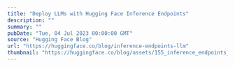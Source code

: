 ```yaml
---
title: "Deploy LLMs with Hugging Face Inference Endpoints"
description: ""
summary: ""
pubDate: "Tue, 04 Jul 2023 00:00:00 GMT"
source: "Hugging Face Blog"
url: "https://huggingface.co/blog/inference-endpoints-llm"
thumbnail: "https://huggingface.co/blog/assets/155_inference_endpoints_llm/thumbnail.jpg"
---
```


